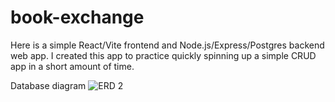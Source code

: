 # book-exchange
Here is a simple React/Vite frontend and Node.js/Express/Postgres backend web app. I created this app to practice quickly spinning up a simple CRUD app in a short amount of time.


Database diagram
![ERD 2](https://github.com/avitacos/book-exchange/assets/101361751/184e30a4-cce7-483b-92c0-a1691374cc90)
